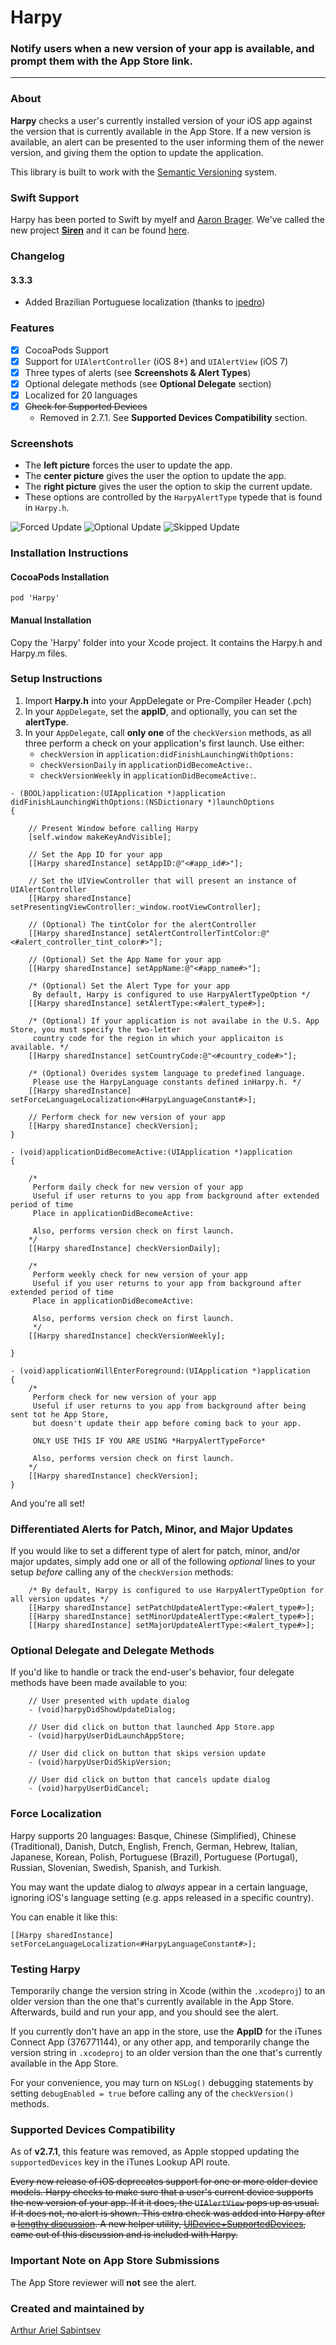 # Harpy
### Notify users when a new version of your app is available, and prompt them with the App Store link.

---
### About
**Harpy** checks a user's currently installed version of your iOS app against the version that is currently available in the App Store. If a new version is available, an alert can be presented to the user informing them of the newer version, and giving them the option to update the application. 

This library is built to work with the [Semantic Versioning](http://semver.org/) system.

### Swift Support
Harpy has been ported to Swift by myelf and [Aaron Brager](http://twitter.com/GetAaron). We've called the new project [**Siren**](https://github.com/ArtSabintsev/Siren) and it can be found [here](https://github.com/ArtSabintsev/Siren).

### Changelog
#### 3.3.3
- Added Brazilian Portuguese localization (thanks to [ipedro](https://github.com/ipedro))

### Features
- [x] CocoaPods Support
- [x] Support for `UIAlertController` (iOS 8+) and `UIAlertView` (iOS 7)
- [x] Three types of alerts (see **Screenshots & Alert Types**)
- [x] Optional delegate methods (see **Optional Delegate** section)
- [x] Localized for 20 languages
- [x] ~~Check for Supported Devices~~
	- Removed in 2.7.1. See **Supported Devices Compatibility** section.

### Screenshots

- The **left picture** forces the user to update the app.
- The **center picture** gives the user the option to update the app.
- The **right picture** gives the user the option to skip the current update.
- These options are controlled by the `HarpyAlertType` typede that is found in `Harpy.h`.
 
![Forced Update](https://github.com/ArtSabintsev/Harpy/blob/master/samplePictures/picForcedUpdate.png?raw=true "Forced Update") 
![Optional Update](https://github.com/ArtSabintsev/Harpy/blob/master/samplePictures/picOptionalUpdate.png?raw=true "Optional Update")
![Skipped Update](https://github.com/ArtSabintsev/Harpy/blob/master/samplePictures/picSkippedUpdate.png?raw=true "Optional Update")

### Installation Instructions

#### CocoaPods Installation
```
pod 'Harpy'
```

#### Manual Installation

Copy the 'Harpy' folder into your Xcode project. It contains the Harpy.h and Harpy.m files. 
### Setup Instructions	
1. Import **Harpy.h** into your AppDelegate or Pre-Compiler Header (.pch)
1. In your `AppDelegate`, set the **appID**, and optionally, you can set the **alertType**.
1. In your `AppDelegate`, call **only one** of the `checkVersion` methods, as all three perform a check on your application's first launch. Use either:
    - `checkVersion` in `application:didFinishLaunchingWithOptions:`
    - `checkVersionDaily` in `applicationDidBecomeActive:`.
    - `checkVersionWeekly` in `applicationDidBecomeActive:`.


``` obj-c
- (BOOL)application:(UIApplication *)application didFinishLaunchingWithOptions:(NSDictionary *)launchOptions
{

	// Present Window before calling Harpy
	[self.window makeKeyAndVisible];
	
	// Set the App ID for your app
	[[Harpy sharedInstance] setAppID:@"<#app_id#>"];
	
	// Set the UIViewController that will present an instance of UIAlertController
	[[Harpy sharedInstance] setPresentingViewController:_window.rootViewController];
	
	// (Optional) The tintColor for the alertController
	[[Harpy sharedInstance] setAlertControllerTintColor:@"<#alert_controller_tint_color#>"];
	
	// (Optional) Set the App Name for your app
	[[Harpy sharedInstance] setAppName:@"<#app_name#>"];
	
	/* (Optional) Set the Alert Type for your app 
	 By default, Harpy is configured to use HarpyAlertTypeOption */
	[[Harpy sharedInstance] setAlertType:<#alert_type#>];
	
	/* (Optional) If your application is not availabe in the U.S. App Store, you must specify the two-letter
	 country code for the region in which your applicaiton is available. */
	[[Harpy sharedInstance] setCountryCode:@"<#country_code#>"]; 
	
	/* (Optional) Overides system language to predefined language. 
	 Please use the HarpyLanguage constants defined inHarpy.h. */
	[[Harpy sharedInstance] setForceLanguageLocalization<#HarpyLanguageConstant#>];
	
	// Perform check for new version of your app 
	[[Harpy sharedInstance] checkVersion]; 
}

- (void)applicationDidBecomeActive:(UIApplication *)application
{
	 
	/*
	 Perform daily check for new version of your app
	 Useful if user returns to you app from background after extended period of time
 	 Place in applicationDidBecomeActive:
 	 
 	 Also, performs version check on first launch.
 	*/
	[[Harpy sharedInstance] checkVersionDaily];

	/*
	 Perform weekly check for new version of your app
	 Useful if you user returns to your app from background after extended period of time
	 Place in applicationDidBecomeActive:
	 
	 Also, performs version check on first launch.
	 */
	[[Harpy sharedInstance] checkVersionWeekly];
    
}

- (void)applicationWillEnterForeground:(UIApplication *)application
{
	/*
	 Perform check for new version of your app
	 Useful if user returns to you app from background after being sent tot he App Store, 
	 but doesn't update their app before coming back to your app.
 	 
 	 ONLY USE THIS IF YOU ARE USING *HarpyAlertTypeForce* 
 	 
 	 Also, performs version check on first launch.
 	*/
	[[Harpy sharedInstance] checkVersion];    
}

```

And you're all set!

### Differentiated Alerts for Patch, Minor, and Major Updates
If you would like to set a different type of alert for patch, minor, and/or major updates, simply add one or all of the following *optional* lines to your setup *before* calling any of the `checkVersion` methods:

``` obj-c
	/* By default, Harpy is configured to use HarpyAlertTypeOption for all version updates */
	[[Harpy sharedInstance] setPatchUpdateAlertType:<#alert_type#>]; 
	[[Harpy sharedInstance] setMinorUpdateAlertType:<#alert_type#>];
	[[Harpy sharedInstance] setMajorUpdateAlertType:<#alert_type#>];
```

### Optional Delegate and Delegate Methods
If you'd like to handle or track the end-user's behavior, four delegate methods have been made available to you:

```	obj-c
	// User presented with update dialog
	- (void)harpyDidShowUpdateDialog;
	
	// User did click on button that launched App Store.app
	- (void)harpyUserDidLaunchAppStore;
	
	// User did click on button that skips version update
	- (void)harpyUserDidSkipVersion;
	
	// User did click on button that cancels update dialog
	- (void)harpyUserDidCancel;
```

### Force Localization
Harpy supports 20 languages: Basque, Chinese (Simplified), Chinese (Traditional), Danish, Dutch, English, French, German, Hebrew, Italian, Japanese, Korean, Polish, Portuguese (Brazil), Portuguese (Portugal), Russian, Slovenian, Swedish, Spanish, and Turkish.

You may want the update dialog to *always* appear in a certain language, ignoring iOS's language setting (e.g. apps released in a specific country).

You can enable it like this:

``` obj-c 
[[Harpy sharedInstance] setForceLanguageLocalization<#HarpyLanguageConstant#>];
```

### Testing Harpy
Temporarily change the version string in Xcode (within the `.xcodeproj`) to an older version than the one that's currently available in the App Store. Afterwards, build and run your app, and you should see the alert.

If you currently don't have an app in the store, use the **AppID** for the iTunes Connect App (376771144), or any other app, and temporarily change the version string in `.xcodeproj` to an older version than the one that's currently available in the App Store.

For your convenience, you may turn on `NSLog()` debugging statements by setting `debugEnabled = true` before calling any of the `checkVersion()` methods.

### Supported Devices Compatibility
As of **v2.7.1**, this feature was removed, as Apple  stopped updating the `supportedDevices` key in the iTunes Lookup API route.

<del>Every new release of iOS deprecates support for one or more older device models. Harpy checks to make sure that a user's current device supports the new version of your app. If it it does, the `UIAlertView` pops up as usual. If it does not, no alert is shown. This extra check was added into Harpy after a [lengthy discussion](https://github.com/ArtSabintsev/Harpy/issues/35). A new helper utility, [UIDevice+SupportedDevices](https://github.com/ArtSabintsev/UIDevice-SupportedDevices), came out of this discussion and is included with Harpy.</del>

### Important Note on App Store Submissions
The App Store reviewer will **not** see the alert. 

### Created and maintained by
[Arthur Ariel Sabintsev](http://www.sabintsev.com/) 
